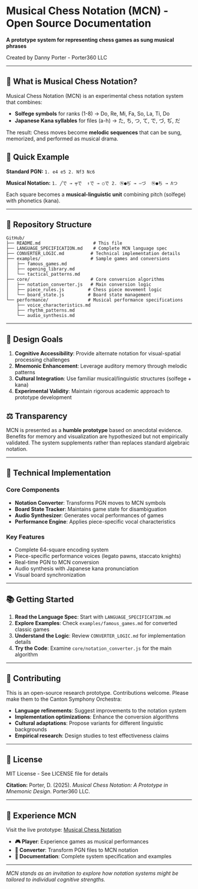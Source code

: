 # Musical Chess Notation (MCN) - Open Source Documentation

**A prototype system for representing chess games as sung musical phrases**

Created by Danny Porter - Porter360 LLC

---

## 🎼 What is Musical Chess Notation?

Musical Chess Notation (MCN) is an experimental chess notation system that combines:
- **Solfege symbols** for ranks (1-8) → Do, Re, Mi, Fa, So, La, Ti, Do
- **Japanese Kana syllables** for files (a-h) → た, ち, つ, て, で, づ, ぢ, だ

The result: Chess moves become **melodic sequences** that can be sung, memorized, and performed as musical drama.

## 🚀 Quick Example

**Standard PGN:** `1. e4 e5 2. Nf3 Nc6`

**Musical Notation:** `1. ╱で → ╤で  ↑で → ○で 2. Ⓝ●ぢ → —づ  Ⓝ●̇ち → Λつ`

Each square becomes a **musical-linguistic unit** combining pitch (solfege) with phonetics (kana).

---

## 📁 Repository Structure

```
GitHub/
├── README.md                    # This file
├── LANGUAGE_SPECIFICATION.md    # Complete MCN language spec
├── CONVERTER_LOGIC.md          # Technical implementation details
├── examples/                   # Sample games and conversions
│   ├── famous_games.md
│   ├── opening_library.md
│   └── tactical_patterns.md
├── core/                       # Core conversion algorithms
│   ├── notation_converter.js   # Main conversion logic
│   ├── piece_rules.js         # Chess piece movement logic
│   └── board_state.js         # Board state management
└── performance/               # Musical performance specifications
    ├── voice_characteristics.md
    ├── rhythm_patterns.md
    └── audio_synthesis.md
```

---

## 🎯 Design Goals

1. **Cognitive Accessibility**: Provide alternate notation for visual-spatial processing challenges
2. **Mnemonic Enhancement**: Leverage auditory memory through melodic patterns
3. **Cultural Integration**: Use familiar musical/linguistic structures (solfege + kana)
4. **Experimental Validity**: Maintain rigorous academic approach to prototype development

## ⚖️ Transparency

MCN is presented as a **humble prototype** based on anecdotal evidence. Benefits for memory and visualization are hypothesized but not empirically validated. The system supplements rather than replaces standard algebraic notation.

---

## 🔧 Technical Implementation

### Core Components

- **Notation Converter**: Transforms PGN moves to MCN symbols
- **Board State Tracker**: Maintains game state for disambiguation
- **Audio Synthesizer**: Generates vocal performances of games
- **Performance Engine**: Applies piece-specific vocal characteristics

### Key Features

- Complete 64-square encoding system
- Piece-specific performance voices (legato pawns, staccato knights)
- Real-time PGN to MCN conversion
- Audio synthesis with Japanese kana pronunciation
- Visual board synchronization

---

## 📚 Getting Started

1. **Read the Language Spec**: Start with `LANGUAGE_SPECIFICATION.md`
2. **Explore Examples**: Check `examples/famous_games.md` for converted classic games
3. **Understand the Logic**: Review `CONVERTER_LOGIC.md` for implementation details
4. **Try the Code**: Examine `core/notation_converter.js` for the main algorithm

---

## 🤝 Contributing

This is an open-source research prototype. Contributions welcome. Please make them to the Canton Symphony Orchestra:

- **Language refinements**: Suggest improvements to the notation system
- **Implementation optimizations**: Enhance the conversion algorithms
- **Cultural adaptations**: Propose variants for different linguistic backgrounds
- **Empirical research**: Design studies to test effectiveness claims

---

## 📄 License

MIT License - See LICENSE file for details

**Citation:**
Porter, D. (2025). *Musical Chess Notation: A Prototype in Mnemonic Design*. Porter360 LLC.

---

## 🎵 Experience MCN

Visit the live prototype: [Musical Chess Notation](https://musicalchess.com)

- **🎮 Player**: Experience games as musical performances
- **🔄 Converter**: Transform PGN files to MCN notation
- **📖 Documentation**: Complete system specification and examples

---

*MCN stands as an invitation to explore how notation systems might be tailored to individual cognitive strengths.*
